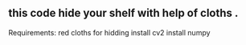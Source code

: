 ## this code hide your shelf with help of cloths .

Requirements:
red cloths for hidding
install cv2
install numpy

